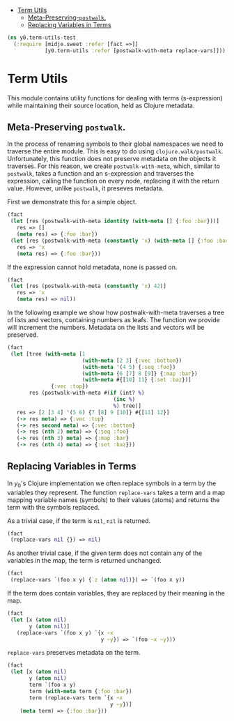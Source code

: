 * [Term Utils](#term-utils)
  * [Meta-Preserving-`postwalk`.](#meta-preserving-`postwalk`.)
  * [Replacing Variables in Terms](#replacing-variables-in-terms)
```clojure
(ns y0.term-utils-test
  (:require [midje.sweet :refer [fact =>]]
            [y0.term-utils :refer [postwalk-with-meta replace-vars]]))

```
# Term Utils

This module contains utility functions for dealing with terms (s-expression) while
maintaining their source location, held as Clojure metadata.

## Meta-Preserving `postwalk`.

In the process of renaming symbols to their global namespaces we need to traverse
the entire module. This is easy to do using `clojure.walk/postwalk`. Unfortunately,
this function does not preserve metadata on the objects it traverses. For this
reason, we create `postwalk-with-meta`, which, similar to `postwalk`, takes a function
and an s-expression and traverses the expression, calling the function on every node,
replacing it with the return value. However, unlike `postwalk`, it preseves metadata.

First we demonstrate this for a simple object.
```clojure
(fact
 (let [res (postwalk-with-meta identity (with-meta [] {:foo :bar}))]
   res => []
   (meta res) => {:foo :bar})
 (let [res (postwalk-with-meta (constantly 'x) (with-meta [] {:foo :bar}))]
   res => 'x
   (meta res) => {:foo :bar}))

```
If the expression cannot hold metadata, none is passed on.
```clojure
(fact
 (let [res (postwalk-with-meta (constantly 'x) 42)]
   res => 'x
   (meta res) => nil))

```
In the following example we show how postwalk-with-meta traverses a tree of lists
and vectors, containing numbers as leafs. The function we provide will increment
the numbers. Metadata on the lists and vectors will be preserved.
```clojure
(fact
 (let [tree (with-meta [1 
                        (with-meta [2 3] {:vec :bottom})
                        (with-meta '(4 5) {:seq :foo})
                        (with-meta {6 [7] 8 [9]} {:map :bar})
                        (with-meta #{[10] 11} {:set :baz})]
              {:vec :top})
       res (postwalk-with-meta #(if (int? %)
                                  (inc %)
                                  %) tree)]
   res => [2 [3 4] '(5 6) {7 [8] 9 [10]} #{[11] 12}]
   (-> res meta) => {:vec :top}
   (-> res second meta) => {:vec :bottom}
   (-> res (nth 2) meta) => {:seq :foo}
   (-> res (nth 3) meta) => {:map :bar}
   (-> res (nth 4) meta) => {:set :baz}))

```
## Replacing Variables in Terms

In $y_0$'s Clojure implementation we often replace symbols in a term by
the variables they represent. The function `replace-vars` takes a term and a
map mapping variable names (symbols) to their values (atoms) and returns
the term with the symbols replaced.

As a trivial case, if the term is `nil`, `nil` is returned.
```clojure
(fact
 (replace-vars nil {}) => nil)

```
As another trivial case, if the given term does not contain any of the
variables in the map, the term is returned unchanged.
```clojure
(fact
 (replace-vars `(foo x y) {`z (atom nil)}) => `(foo x y))

```
If the term does contain variables, they are replaced by their meaning in
the map.
```clojure
(fact
 (let [x (atom nil)
       y (atom nil)]
   (replace-vars `(foo x y) `{x ~x
                              y ~y}) => `(foo ~x ~y)))

```
`replace-vars` preserves metadata on the term.
```clojure
(fact
 (let [x (atom nil)
       y (atom nil)
       term `(foo x y)
       term (with-meta term {:foo :bar})
       term (replace-vars term `{x ~x
                                 y ~y})]
    (meta term) => {:foo :bar}))
```

